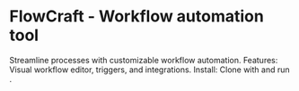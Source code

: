 # FlowCraft - Workflow automation tool
Streamline processes with customizable workflow automation.
Features: Visual workflow editor, triggers, and integrations.
Install: Clone with  and run .
